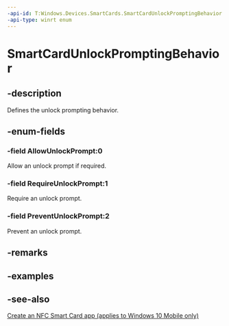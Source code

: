 ```yaml
---
-api-id: T:Windows.Devices.SmartCards.SmartCardUnlockPromptingBehavior
-api-type: winrt enum
---
```


<!-- Enumeration syntax
public enum Windows.Devices.SmartCards.SmartCardUnlockPromptingBehavior : int
-->

# SmartCardUnlockPromptingBehavior

## -description
Defines the unlock prompting behavior.

## -enum-fields
### -field AllowUnlockPrompt:0
Allow an unlock prompt if required.

### -field RequireUnlockPrompt:1
Require an unlock prompt.

### -field PreventUnlockPrompt:2
Prevent an unlock prompt.


## -remarks

## -examples

## -see-also
[Create an NFC Smart Card app (applies to Windows 10 Mobile only)](/windows/uwp/devices-sensors/host-card-emulation)
